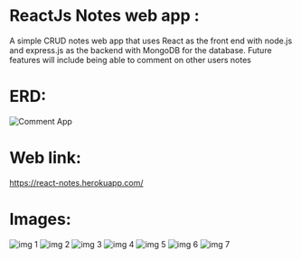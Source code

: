 
**<h1>ReactJs Notes web app :</h1>**
A simple CRUD notes web app that uses React as the front end with node.js and express.js as the backend with MongoDB for the database. Future features will include being able to comment on other users notes


**<h1>ERD:</h1>**
![Comment App](https://user-images.githubusercontent.com/77566307/171983869-5aa8a92f-e52b-4f44-91b0-460983dc1602.png)

**<h1>Web link:</h1>**
 https://react-notes.herokuapp.com/
**<h1>Images:</h1>**

![img 1](https://user-images.githubusercontent.com/77566307/225143503-2b9efc5b-d253-4d86-a8e8-675feb945ca3.png)
![img 2](https://user-images.githubusercontent.com/77566307/225143526-e27122de-56e7-4f23-ab83-816ff71ffd7e.png)
![img 3](https://user-images.githubusercontent.com/77566307/225143541-33f6b63a-2709-4f8a-a106-33dd767c9963.png)
![img 4](https://user-images.githubusercontent.com/77566307/225143637-ff0ba2aa-209e-426f-b156-89a3bd4f4353.png)
![img 5](https://user-images.githubusercontent.com/77566307/225143563-406a9c4c-1c5c-47f6-9197-b2ecefcadfc6.png)
![img 6](https://user-images.githubusercontent.com/77566307/225143580-def8a76d-e150-42d0-a915-2bdfb691a20c.png)
![img 7](https://user-images.githubusercontent.com/77566307/225143674-767d5424-cf7f-4b51-836b-9effaba26ba1.png)
